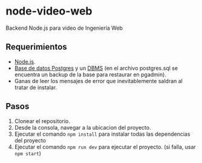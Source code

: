 # node-video-web

Backend Node.js para video de Ingeniería Web

## Requerimientos

- [Node.js](https://nodejs.org/en/).
- [Base de datos Postgres](https://www.postgresql.org/) y un [DBMS](https://www.pgadmin.org/) (en el archivo postgres.sql se encuentra un backup de la base para restaurar en pgadmin).
- Ganas de leer los mensajes de error que inevitablemente saldran al tratar de instalar.

## Pasos

1. Clonear el repositorio.
2. Desde la consola, navegar a la ubicacion del proyecto.
3. Ejecutar el comando `npm install` para instalar todas las dependencias del proyecto
4. Ejecutar el comando `npm run dev` para ejecutar el proyecto. (si falla, usar `npm start`)
